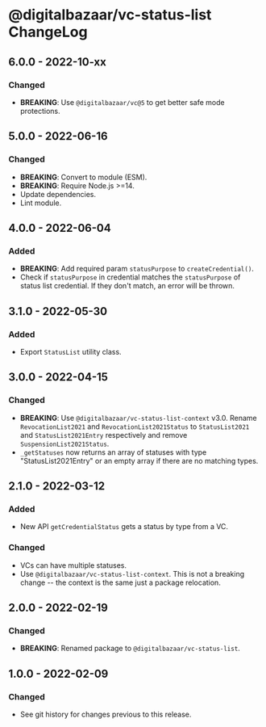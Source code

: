 # @digitalbazaar/vc-status-list ChangeLog

## 6.0.0 - 2022-10-xx

### Changed
- **BREAKING**: Use `@digitalbazaar/vc@5` to get better safe mode
  protections.

## 5.0.0 - 2022-06-16

### Changed
- **BREAKING**: Convert to module (ESM).
- **BREAKING**: Require Node.js >=14.
- Update dependencies.
- Lint module.

## 4.0.0 - 2022-06-04

### Added
- **BREAKING**: Add required param `statusPurpose` to `createCredential()`.
- Check if `statusPurpose` in credential matches the `statusPurpose` of
  status list credential. If they don't match, an error will be thrown.

## 3.1.0 - 2022-05-30

### Added
- Export `StatusList` utility class.

## 3.0.0 - 2022-04-15

### Changed
- **BREAKING**: Use `@digitalbazaar/vc-status-list-context` v3.0. Rename
  `RevocationList2021` and `RevocationList2021Status` to `StatusList2021` and
  `StatusList2021Entry` respectively and remove `SuspensionList2021Status`.
- `_getStatuses` now returns an array of statuses with type
  "StatusList2021Entry" or an empty array if there are no matching
  types.

## 2.1.0 - 2022-03-12

### Added
- New API `getCredentialStatus` gets a status by type from a VC.

### Changed
- VCs can have multiple statuses.
- Use `@digitalbazaar/vc-status-list-context`. This is not a breaking
  change -- the context is the same just a package relocation.

## 2.0.0 - 2022-02-19

### Changed
- **BREAKING**: Renamed package to `@digitalbazaar/vc-status-list`.

## 1.0.0 - 2022-02-09

### Changed
- See git history for changes previous to this release.
